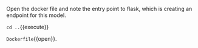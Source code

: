 Open the docker file and note the entry point to flask, which is creating an endpoint for this model.

`cd ..`{{execute}}

`Dockerfile`{{open}}.